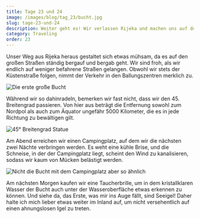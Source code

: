 ```yaml
---
title: Tage 23 und 24
image: /images/blog/tag_23/bucht.jpg
slug: tage-23-und-24
description: Weiter geht es! Wir verlassen Rijeka und machen uns auf den Weg, immer entlang der Küste.
category: Traveling
order: 23
---
```


Unser Weg aus Rijeka heraus gestaltet sich etwas mühsam, da es auf den großen Straßen ständig bergauf und bergab geht. Wir sind froh, als wir endlich auf weniger befahrene Straßen gelangen. Obwohl wir stets der Küstenstraße folgen, nimmt der Verkehr in den Ballungszentren merklich zu.

![Die erste große Bucht](/images/blog/tag_23/einschneise-1.jpg)

Während wir so dahinradeln, bemerken wir fast nicht, dass wir den 45. Breitengrad passieren. Von hier aus beträgt die Entfernung sowohl zum Nordpol als auch zum Äquator ungefähr 5000 Kilometer, die es in jede Richtung zu bewältigen gilt.

![45° Breitengrad Statue](/images/blog/tag_23/nordpol-äquator.jpg)

Am Abend erreichen wir einen Campingplatz, auf dem wir die nächsten zwei Nächte verbringen werden. Es weht eine kühle Brise, und die Schneise, in der der Campingplatz liegt, scheint den Wind zu kanalisieren, sodass wir kaum von Mücken belästigt werden.

![Nicht die Bucht mit dem Campingplatz aber so ähnlich](/images/blog/tag_23/bucht.jpg)

Am nächsten Morgen kaufen wir eine Taucherbrille, um in dem kristallklaren Wasser der Bucht auch unter der Wasseroberfläche etwas erkennen zu können. Und siehe da, das Erste, was mir ins Auge fällt, sind Seeigel! Daher halte ich mich lieber etwas weiter im Inland auf, um nicht versehentlich auf einen ahnungslosen Igel zu treten.
